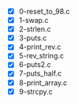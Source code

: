 - [x] 0-reset_to_98.c
- [x] 1-swap.c
- [x] 2-strlen.c
- [x] 3-puts.c
- [x] 4-print_rev.c
- [x] 5-rev_string.c
- [x] 6-puts2.c
- [x] 7-puts_half.c
- [x] 8-print_array.c
- [x] 9-strcpy.c
